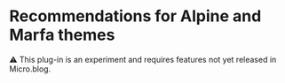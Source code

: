 # Recommendations for Alpine and Marfa themes

⚠️ This plug-in is an experiment and requires features not yet released in Micro.blog.
